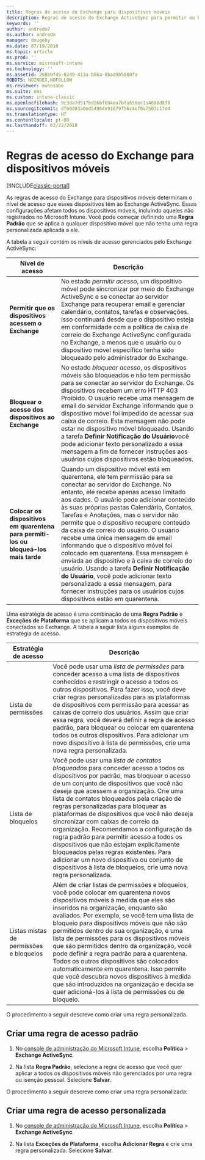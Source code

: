 ```yaml
---
title: Regras de acesso do Exchange para dispositivos móveis
description: Regras de acesso do Exchange ActiveSync para permitir ou bloquear conexões de dispositivo com o EAS
keywords: ''
author: andredm7
ms.author: andredm
manager: dougeby
ms.date: 07/19/2016
ms.topic: article
ms.prod: ''
ms.service: microsoft-intune
ms.technology: ''
ms.assetid: 208b9f45-02d9-413a-b86a-8bad9b5008fa
ROBOTS: NOINDEX,NOFOLLOW
ms.reviewer: muhosabe
ms.suite: ems
ms.custom: intune-classic
ms.openlocfilehash: 9c3da7d517bd26bf694ea7bfa658ec1a4688d8f8
ms.sourcegitcommit: df60d03a0ed54964e91879f56c4ef0a7507c17d4
ms.translationtype: HT
ms.contentlocale: pt-BR
ms.lasthandoff: 03/22/2018
---
```

# <a name="exchange-access-rules-for-mobile-devices"></a>Regras de acesso do Exchange para dispositivos móveis

[!INCLUDE[classic-portal](../includes/classic-portal.md)]

As regras de acesso do Exchange para dispositivos móveis determinam o nível de acesso que esses dispositivos têm ao Exchange ActiveSync. Essas configurações afetam todos os dispositivos móveis, incluindo aqueles não registrados no Microsoft Intune. Você pode começar definindo uma **Regra Padrão** que se aplica a qualquer dispositivo móvel que não tenha uma regra personalizada aplicada a ele.

A tabela a seguir contém os níveis de acesso gerenciados pelo Exchange ActiveSync:

|Nível de acesso|Descrição|
|----------------|---------------|
|**Permitir que os dispositivos acessem o Exchange**|No estado *permitir acesso*, um dispositivo móvel pode sincronizar por meio do Exchange ActiveSync e se conectar ao servidor Exchange para recuperar email e gerenciar calendário, contatos, tarefas e observações. Isso continuará desde que o dispositivo esteja em conformidade com a política de caixa de correio do Exchange ActiveSync configurada no Exchange, a menos que o usuário ou o dispositivo móvel específico tenha sido bloqueado pelo administrador do Exchange.|
|**Bloquear o acesso dos dispositivos ao Exchange**|No estado *bloquear acesso*, os dispositivos móveis são bloqueados e não tem permissão para se conectar ao servidor do Exchange. Os dispositivos recebem um erro HTTP 403 Proibido. O usuário recebe uma mensagem de email do servidor Exchange informando que o dispositivo móvel foi impedido de acessar sua caixa de correio. Esta mensagem não pode estar no dispositivo móvel bloqueado. Usando a tarefa **Definir Notificação do Usuário**você pode adicionar texto personalizado a essa mensagem a fim de fornecer instruções aos usuários cujos dispositivos estão bloqueados. |
|**Colocar os dispositivos em quarentena para permiti-los ou bloqueá-los mais tarde**|Quando um dispositivo móvel está em quarentena, ele tem permissão para se conectar ao servidor do Exchange. No entanto, ele recebe apenas acesso limitado aos dados. O usuário pode adicionar conteúdo às suas próprias pastas Calendário, Contatos, Tarefas e Anotações, mas o servidor não permite que o dispositivo recupere conteúdo da caixa de correio do usuário. O usuário recebe uma única mensagem de email informando que o dispositivo móvel foi colocado em quarentena. Essa mensagem é enviada ao dispositivo e à caixa de correio do usuário. Usando a tarefa **Definir Notificação do Usuário**, você pode adicionar texto personalizado a essa mensagem, para fornecer instruções para os usuários cujos dispositivos estão em quarentena.|

Uma estratégia de acesso é uma combinação de uma **Regra Padrão** e **Exceções de Plataforma** que se aplicam a todos os dispositivos móveis conectados ao Exchange. A tabela a seguir lista alguns exemplos de estratégia de acesso.

|Estratégia de acesso|Descrição|
|-------------------|---------------|
|Lista de permissões|Você pode usar uma *lista de permissões* para conceder acesso a uma lista de dispositivos conhecidos e restringir o acesso a todos os outros dispositivos. Para fazer isso, você deve criar regras personalizadas para as plataformas de dispositivos com permissão para acessar as caixas de correio dos usuários. Assim que criar essa regra, você deverá definir a regra de acesso padrão, para bloquear ou colocar em quarentena todos os outros dispositivos. Para adicionar um novo dispositivo à lista de permissões, crie uma nova regra personalizada.|
|Lista de bloqueios|Você pode usar uma *lista de contatos bloqueados* para conceder acesso a todos os dispositivos por padrão, mas bloquear o acesso de um conjunto de dispositivos que você não deseja que acessem a organização. Crie uma lista de contatos bloqueados pela criação de regras personalizadas para bloquear as plataformas de dispositivos que você não deseja sincronizar com caixas de correio da organização. Recomendamos a configuração da regra padrão para permitir acesso a todos os dispositivos que não estejam explicitamente bloqueados pelas regras existentes. Para adicionar um novo dispositivo ou conjunto de dispositivos à lista de bloqueios, crie uma nova regra personalizada.|
|Listas mistas de permissões e bloqueios|Além de criar listas de permissões e bloqueios, você pode colocar em quarentena novos dispositivos móveis à medida que eles são inseridos na organização, enquanto são avaliados. Por exemplo, se você tem uma lista de bloqueio para dispositivos móveis que não são permitidos dentro de sua organização, e uma lista de permissões para os dispositivos móveis que são permitidos dentro da organização, você pode definir a regra padrão para a quarentena. Todos os outros dispositivos são colocados automaticamente em quarentena. Isso permite que você descubra novos dispositivos à medida que são introduzidos na organização e decida se quer adicioná-los à lista de permissões ou de bloqueio.|
O procedimento a seguir descreve como criar uma regra personalizada.

## <a name="create-a-default-access-rule"></a>Criar uma regra de acesso padrão

1.  No [console de administração do Microsoft Intune](https://manage.microsoft.com), escolha **Política** &gt; **Exchange ActiveSync**.

2.  Na lista **Regra Padrão**, selecione a regra de acesso que você quer aplicar a todos os dispositivos móveis não gerenciados por uma regra ou isenção pessoal. Selecione **Salvar**.

O procedimento a seguir descreve como criar uma regra personalizada:

## <a name="create-a-custom-access-rule"></a>Criar uma regra de acesso personalizada

1. No [console de administração do Microsoft Intune](https://manage.microsoft.com), escolha **Política** &gt; **Exchange ActiveSync**.

2.  Na lista **Exceções de Plataforma**, escolha **Adicionar Regra** e crie uma regra personalizada. Selecione **Salvar**.
